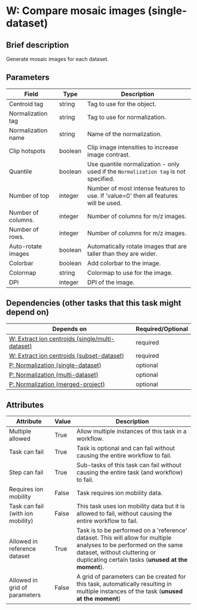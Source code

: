 # W: Compare mosaic images (single-dataset)

## Brief description
Generate mosaic images for each dataset.

## Parameters
| Field              | Type    | Description                                                                          |
|--------------------|---------|--------------------------------------------------------------------------------------|
| Centroid tag       | string  | Tag to use for the object.                                                           |
| Normalization tag  | string  | Tag to use for normalization.                                                        |
| Normalization name | string  | Name of the normalization.                                                           |
| Clip hotspots      | boolean | Clip image intensities to increase image contrast.                                   |
| Quantile           | boolean | Use quantile normalization - only used if the `Normalization tag` is not specified.  |
| Number of top      | integer | Number of most intense features to use. If 'value=0' then all features will be used. |
| Number of columns. | integer | Number of columns for m/z images.                                                    |
| Number of rows.    | integer | Number of columns for m/z images.                                                    |
| Auto-rotate images | boolean | Automatically rotate images that are taller than they are wider.                     |
| Colorbar           | boolean | Add colorbar to the image.                                                           |
| Colormap           | string  | Colormap to use for the image.                                                       |
| DPI                | integer | DPI of the image.                                                                    |



## Dependencies (other tasks that this task might depend on)
| Depends on                                                                     | Required/Optional   |
|--------------------------------------------------------------------------------|---------------------|
| [W: Extract ion centroids (single/multi-dataset)](wf_mz_extract_centroids.md)  | required            |
| [W: Extract ion centroids (subset-dataset)](wf_mz_extract_centroids_subset.md) | required            |
| [P: Normalization (single-dataset)](pre_normalization_single.md)               | optional            |
| [P: Normalization (multi-dataset)](pre_normalization_multi.md)                 | optional            |
| [P: Normalization (merged-project)](pre_normalization_project.md)              | optional            |



## Attributes
| Attribute                         | Value   | Description                                                                                                                                                                                              |
|-----------------------------------|---------|----------------------------------------------------------------------------------------------------------------------------------------------------------------------------------------------------------|
| Multiple allowed                  | True    | Allow multiple instances of this task in a workflow.                                                                                                                                                     |
| Task can fail                     | True    | Task is optional and can fail without causing the entire workflow to fail.                                                                                                                               |
| Step can fail                     | True    | Sub-tasks of this task can fail without causing the entire task (and workflow) to fail.                                                                                                                  |
| Requires ion mobility             | False   | Task requires ion mobility data.                                                                                                                                                                         |
| Task can fail (with ion mobility) | False   | This task uses ion mobility data but it is allowed to fail, without causing the entire workflow to fail.                                                                                                 |
| Allowed in reference dataset      | True    | Task is to be performed on a 'reference' dataset. This will allow for multiple analyses to be performed on the same dataset, without cluttering or duplicating certain tasks (**unused at the moment**). |
| Allowed in grid of parameters     | False   | A grid of parameters can be created for this task, automatically resulting in multiple instances of the task (**unused at the moment**)                                                                  |
